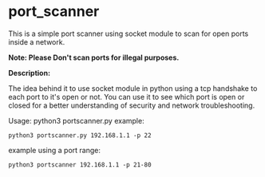 # port_scanner


This is a simple port scanner using socket module to scan for open ports inside a network.



**Note: Please Don't scan ports for illegal purposes.**


**Description:**

The idea behind it to use socket module in python using a tcp handshake to each port to it's open or not.
You can use it to see which port is open or closed for a better understanding of security and network troubleshooting.




Usage: python3 portscanner.py <ip address> 
example:

```python3 portscanner.py 192.168.1.1 -p 22```

example using a port range:

```python3 portscanner 192.168.1.1 -p 21-80 ```

